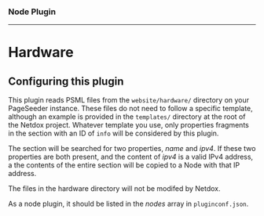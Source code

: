 ### Node Plugin
---
# Hardware
## Configuring this plugin

This plugin reads PSML files from the `website/hardware/` directory on your PageSeeder instance.
These files do not need to follow a specific template, although an example is provided in the `templates/` directory at the root of the Netdox project.
Whatever template you use, only properties fragments in the section with an ID of `info` will be considered by this plugin. 

The section will be searched for two properties, *name* and *ipv4*. If these two properties are both present, and the content of *ipv4* is a valid IPv4 address, a the contents of the entire section will be copied to a Node with that IP address.

The files in the hardware directory will not be modifed by Netdox.

As a node plugin, it should be listed in the *nodes* array in `pluginconf.json`.